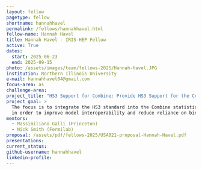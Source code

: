 ```yaml
---
layout: fellow
pagetype: fellow
shortname: hannahhavel
permalink: /fellows/hannahhavel.html
fellow-name: Hannah Havel
title: Hannah Havel - IRIS-HEP Fellow
active: True
dates:
  start: 2025-06-23
  end: 2025-09-15
photo: /assets/images/team/fellows-2025/Hannah-Havel.JPG
institution: Northern Illinois University
e-mail: hannahhavel04@gmail.com
focus-area: as
challenge-area:
project_title: "HS3 Support for Combine: Provide HS3 Support for the Combine Statistical Analysis Tool"
project_goal: >
  The focus is to integrate the HS3 standard into the Combine statistical analysis tool, widely used across the CMS collaboration,
  in order to improve model interoperability and reduce reliance on binary files while maintaining compatibility with existing workflows.
mentors:
  - Massimiliano Galli (Princeton)
  - Nick Smith (Fermilab)
proposal: /assets/pdf/fellows-2025/USA021-proposal-Hannah-Havel.pdf
presentations:
current_status:
github-username: hannahhavel
linkedin-profile:
---
```

